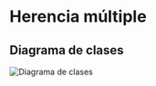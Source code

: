 # Herencia múltiple

## Diagrama de clases

![Diagrama de clases](https://raw.githubusercontent.com/alexmarinmendez/curso-python-desde-cero/main/class-06/diagrama_clases.jpg)
